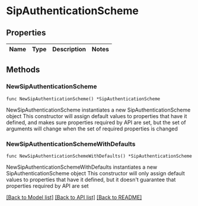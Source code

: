 # SipAuthenticationScheme

## Properties

Name | Type | Description | Notes
------------ | ------------- | ------------- | -------------

## Methods

### NewSipAuthenticationScheme

`func NewSipAuthenticationScheme() *SipAuthenticationScheme`

NewSipAuthenticationScheme instantiates a new SipAuthenticationScheme object
This constructor will assign default values to properties that have it defined,
and makes sure properties required by API are set, but the set of arguments
will change when the set of required properties is changed

### NewSipAuthenticationSchemeWithDefaults

`func NewSipAuthenticationSchemeWithDefaults() *SipAuthenticationScheme`

NewSipAuthenticationSchemeWithDefaults instantiates a new SipAuthenticationScheme object
This constructor will only assign default values to properties that have it defined,
but it doesn't guarantee that properties required by API are set


[[Back to Model list]](../README.md#documentation-for-models) [[Back to API list]](../README.md#documentation-for-api-endpoints) [[Back to README]](../README.md)


